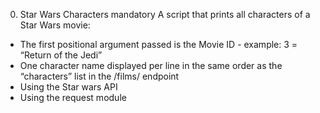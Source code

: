 0. Star Wars Characters
mandatory
A script that prints all characters of a Star Wars movie:

- The first positional argument passed is the Movie ID - example: 3 = “Return of the Jedi”
- One character name displayed per line in the same order as the “characters” list in the /films/ endpoint
- Using the Star wars API
- Using the request module